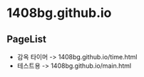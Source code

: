 # 1408bg.github.io
## PageList
- 감옥 타이머 -> 1408bg.github.io/time.html
- 테스트용 -> 1408bg.github.io/main.html
